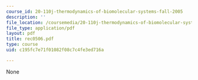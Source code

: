 ```yaml
---
course_id: 20-110j-thermodynamics-of-biomolecular-systems-fall-2005
description: ''
file_location: /coursemedia/20-110j-thermodynamics-of-biomolecular-systems-fall-2005/c195fc7e71f01082f08c7c4fe3ed716a_rec0506.pdf
file_type: application/pdf
layout: pdf
title: rec0506.pdf
type: course
uid: c195fc7e71f01082f08c7c4fe3ed716a

---
```

None